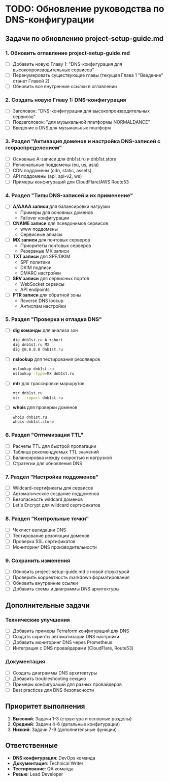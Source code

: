 # TODO: Обновление руководства по DNS-конфигурации

## Задачи по обновлению project-setup-guide.md

### 1. Обновить оглавление project-setup-guide.md
- [ ] Добавить новую Главу 1: "DNS-конфигурация для высокопроизводительных сервисов"
- [ ] Перенумеровать существующие главы (текущая Глава 1 "Введение" станет Главой 2)
- [ ] Обновить все внутренние ссылки в оглавлении

### 2. Создать новую Главу 1: DNS-конфигурация
- [ ] Заголовок: "DNS-конфигурация для высокопроизводительных сервисов"
- [ ] Подзаголовок: "для музыкальной платформы NORMALDANCE"
- [ ] Введение в DNS для музыкальных платформ

### 3. Раздел "Активация доменов и настройка DNS-записей с геораспределением"
- [ ] Основные A-записи для dnb1st.ru и dnb1st.store
- [ ] Региональные поддомены (eu, us, asia)
- [ ] CDN поддомены (cdn, static, assets)
- [ ] API поддомены (api, api-v2, ws)
- [ ] Примеры конфигураций для CloudFlare/AWS Route53

### 4. Раздел "Типы DNS-записей и их применение"
- [ ] **A/AAAA записи** для балансировки нагрузки
  - Примеры для основных доменов
  - Failover конфигурации
- [ ] **CNAME записи** для псевдонимов сервисов
  - www поддомены
  - Сервисные алиасы
- [ ] **MX записи** для почтовых серверов
  - Приоритеты почтовых серверов
  - Резервные MX записи
- [ ] **TXT записи** для SPF/DKIM
  - SPF политики
  - DKIM подписи
  - DMARC настройки
- [ ] **SRV записи** для сервисных портов
  - WebSocket сервисы
  - API endpoints
- [ ] **PTR записи** для обратной зоны
  - Reverse DNS lookup
  - Антиспам настройки

### 5. Раздел "Проверка и отладка DNS"
- [ ] **dig команды** для анализа зон
  ```bash
  dig dnb1st.ru A +short
  dig dnb1st.ru MX
  dig @8.8.8.8 dnb1st.ru
  ```
- [ ] **nslookup** для тестирования резолверов
  ```bash
  nslookup dnb1st.ru
  nslookup -type=MX dnb1st.ru
  ```
- [ ] **mtr** для трассировки маршрутов
  ```bash
  mtr dnb1st.ru
  mtr --report dnb1st.ru
  ```
- [ ] **whois** для проверки доменов
  ```bash
  whois dnb1st.ru
  whois dnb1st.store
  ```

### 6. Раздел "Оптимизация TTL"
- [ ] Расчеты TTL для быстрой пропагации
- [ ] Таблица рекомендуемых TTL значений
- [ ] Балансировка между скоростью и нагрузкой
- [ ] Стратегии для обновления DNS

### 7. Раздел "Настройка поддоменов"
- [ ] Wildcard-сертификаты для сервисов
- [ ] Автоматическое создание поддоменов
- [ ] Безопасность wildcard доменов
- [ ] Let's Encrypt для wildcard сертификатов

### 8. Раздел "Контрольные точки"
- [ ] Чеклист валидации DNS
- [ ] Тестирование резолюции доменов
- [ ] Проверка SSL сертификатов
- [ ] Мониторинг DNS производительности

### 9. Сохранить изменения
- [ ] Обновить project-setup-guide.md с новой структурой
- [ ] Проверить корректность markdown форматирования
- [ ] Обновить внутренние ссылки
- [ ] Добавить схемы и диаграммы DNS архитектуры

## Дополнительные задачи

### Технические улучшения
- [ ] Добавить примеры Terraform конфигураций для DNS
- [ ] Создать скрипты автоматизации DNS настройки
- [ ] Добавить мониторинг DNS через Prometheus
- [ ] Интеграция с DNS провайдерами (CloudFlare, Route53)

### Документация
- [ ] Создать диаграммы DNS архитектуры
- [ ] Добавить troubleshooting секцию
- [ ] Примеры конфигураций для разных провайдеров
- [ ] Best practices для DNS безопасности

## Приоритет выполнения
1. **Высокий**: Задачи 1-3 (структура и основные разделы)
2. **Средний**: Задачи 4-6 (детальные конфигурации)
3. **Низкий**: Задачи 7-9 (дополнительные функции)

## Ответственные
- **DNS конфигурация**: DevOps команда
- **Документация**: Technical Writer
- **Тестирование**: QA команда
- **Ревью**: Lead Developer